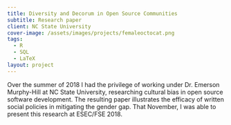 ```yaml
---
title: Diversity and Decorum in Open Source Communities
subtitle: Research paper
client: NC State University
cover-image: /assets/images/projects/femaleoctocat.png
tags: 
  - R
  - SQL
  - LaTeX
layout: project
---
```

Over the summer of 2018 I had the privilege of working under Dr. Emerson
Murphy-Hill at NC State University, researching cultural bias in open source
software development. The resulting paper illustrates the efficacy of written
social policies in mitigating the gender gap. That November, I was able to
present this research at ESEC/FSE 2018.
